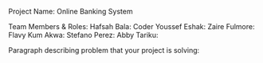 Project Name: Online Banking System



Team Members & Roles:
Hafsah Bala: Coder
Youssef Eshak:
Zaire Fulmore:
Flavy Kum Akwa:
Stefano Perez:
Abby Tariku:

Paragraph describing problem that your project is solving:
